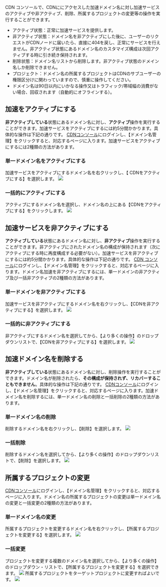  CDN コンソールで、CDNににアクセスした加速ドメイン名に対し加速サービスのアクティブや非アクティブ、削除、所属するプロジェクトの変更等の操作を実行することができます。
- アクティブ状態：正常に加速サービスを提供します。
- 非アクティブ状態：ドメイン名を非アクティブにした後に、ユーザーのリクエストがCDNノードに届いたら、直接に404を戻し、正常にサービスを行えません。非アクティブ状態にあるドメイン名のカスタマイズ構成は次回アクティブする時に引き続き保持されます。
- 削除状態：ドメイン名リストから削除します。非アクティブ状態のドメイン名しか削除できません。
- プロジェクト：ドメイン名の所属するプロジェクトはCDNのサブユーザーの権限区分けに関わっていますので、慎重に操作してください。
- ドメイン名は90日以内にいかなる操作又はトラフィック/帯域幅の消費がない場合、回収されます（自動的にオフラインする）。

## 加速をアクティブにする
**非アクティブしている**状態にあるドメイン名に対し、**アクティブ**操作を実行することができます。加速サービスをアクティブにするには約5分間かかります。具体的な操作は下記の通りです。
 [CDNコンソール](https://console.cloud.tencent.com/cdn)にログインし、【ドメイン名管理】をクリックすると、対応するページに入ります。加速サービスをアクティブにするには2種類の方法があります。
### 単一ドメイン名をアクティブにする
加速サービスをアクティブにするドメイン名を右クリックし、【 CDNをアクティブにする】を選択します。
![](https://main.qcloudimg.com/raw/e3d608f08832ce6fa7e01a7fb238ec01.png)
### 一括的にアクティブにする
アクティブにするドメイン名を選択し、ドメイン名の上にある【CDNをアクティブにする】をクリックします。
![](https://main.qcloudimg.com/raw/051ea70275127c1be7394f904ad9d2b1.png)

## 加速サービスを非アクティブにする
**アクティブしている**状態にあるドメイン名に対し、**非アクティブ**操作を実行することができます。非アクティブにされたドメイン名の構成が保持されます（次にアクティブにする時に再度構成する必要がない）。加速サービスを非アクティブにするには約5分間かかります。具体的な操作は下記の通りです。
 [CDN コンソール](https://console.cloud.tencent.com/cdn)にログインし、【ドメイン名管理】をクリックすると、対応するページに入ります。ドメイン名加速を非アクティブにするには、単一ドメインの非アクティブ及び一括非アクティブの2種類の方法があります。
### 単一ドメインを非アクティブにする
加速サービスを非アクティブにするドメイン名を右クリックし、【CDNを非アクティブにする】を選択します。
![](https://main.qcloudimg.com/raw/e38cd358d057f746ae3d62b10b2ee169.png)

### 一括的に非アクティブにする
非アクティブにするドメイン名を選択してから、【より多くの操作】のドロップダウンリストで、【CDNを非アクティブにする】を選択します。
![](https://main.qcloudimg.com/raw/cfd1471f736552d89569a4646a279aa7.png)

## 加速ドメイン名を削除する
**非アクティブしている**状態にあるドメイン名に対し、削除操作を実行することができます。ドメイン名が削除されたら、**その構成が保持されず、リカバーすることもできません**。具体的な操作は下記の通りです。
 [CDNコンソール](https://console.cloud.tencent.com/cdn)にログインし、【ドメイン名管理】をクリックすると、対応するページに入ります。加速ドメイン名を削除するには、単一ドメイン名の削除と一括削除の2種類の方法があります。

### 単一ドメイン名の削除
削除するドメイン名を右クリックし、【削除】を選択します。
![](https://main.qcloudimg.com/raw/d859905654d49fda9fec4da90052349a.png)
### 一括削除
削除するドメイン名を選択してから、【より多くの操作】のドロップダウンリストで、【削除】を選択します。
![](https://main.qcloudimg.com/raw/bcd2de467e0008574996bbc881c6822e.png)
## 所属するプロジェクトの変更
[CDNコンソール](https://console.cloud.tencent.com/cdn)にログインし、【ドメイン名管理】をクリックすると、対応するページに入ります。ドメイン名の所属するプロジェクトの変更は単一ドメイン名の変更と一括変更の2種類の方法があります。

### 単一ドメイン名の変更
所属するプロジェクトを変更するドメイン名を右クリックし、【所属するプロジェクトを変更する】を選択します。
![](https://main.qcloudimg.com/raw/988859a20a66cddc48350b67bbe5d186.png)

### 一括変更
プロジェクトを変更する複数のドメイン名を選択してから、【より多くの操作】のドロップダウン・リストで、【所属するプロジェクトを変更する】を選択できます。
![](https://main.qcloudimg.com/raw/215a768ad5b45ec7965e1187ff38de1b.png)
所属するプロジェクトをターゲットプロジェクトに変更すればよいです。
![](https://main.qcloudimg.com/raw/c11fb5f4de5bf484093e38d064cf6b22.png)
